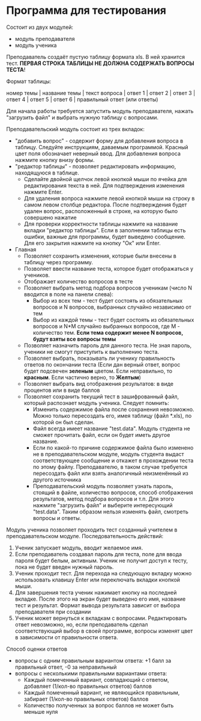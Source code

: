 # Программа для тестирования
Состоит из двух модулей:
- модуль преподавателя
- модуль ученика

Преподаватель создаёт пустую таблицу формата xls. В ней хранится тест. **ПЕРВАЯ СТРОКА ТАБЛИЦЫ НЕ ДОЛЖНА СОДЕРЖАТЬ ВОПРОСЫ ТЕСТА**!

Формат таблицы:

номер темы | название темы | текст вопроса | ответ 1 | ответ 2 | ответ 3 | ответ 4 | ответ 5 | ответ 6 | правильный ответ (или ответы)


Для начала работы требуется запустить модуль преподавателя, нажать "загрузить файл" и выбрать нужную таблицу с вопросами.


Преподавательский модуль состоит из трех вкладок:
- "добавить вопрос" - содержит форму для добавления вопроса в таблицу. Следуйте инструкциям, даваемым программой. Красный цвет поля обозначает неверный ввод. Для добавления вопроса нажмите кнопку внизу формы.
- "редактор таблицы" - позволяет редактировать информацию, находящуюся в таблице.
  - Сделайте двойной щелчок левой кнопкой мыши по ячейка для редактирования текста в ней. Для подтверждения изменения нажмите Enter.
  - Для удаления вопроса нажмите левой кнопкой мыши на строку в самом левом столбце редактора. После подтверждения будет удален вопрос, расположенный в строке, на которую было совершено нажатие
  - Для проверки корректности таблицы нажмите на название вкладки "редактор таблицы". Если в заполнении таблицы есть ошибки, важные для программы, будет выведено сообщение. Для его закрытия нажмите на кнопку "Ок" или Enter.
- Главная
  - Позволяет сохранить изменения, которые были внесены в таблицу через программу.
  - Позволяет ввести название теста, которое будет отображаться у учеников.
  - Отображает количество вопросов в тесте
  - Позволяет выбрать метод подбора вопросов ученикам (число N вводится в поле на панели слева):
    -  Выбор из всех тем - тест будет состоять из обязательных вопросов и N вопросов, выбранных случайно независимо от тем
    -  Выбор из каждой темы - тест будет состоять из обязательных вопросов и N*M случайно выбранных вопросов, где M - количество тем. **Если тема содержит менее N вопросов, будут взяты все вопросы темы**
  - Позволяет назначить пароль для данного теста. Не зная пароль, ученики не смогут приступить к выполнению теста.
  - Позволяет выбрать, показывать ли ученику правильность ответов по окончании теста (Если дан верный ответ, вопрос будет подсвечен **зеленым** цветом. Если неправильно, то **красным**. Если частично верно, то **Желтым**)
  - Позволяет выбрать вид отображения результатов: в виде процентов или в виде баллов
  - Позволяет сохранить текущий тест в зашифрованный файл, который распознает модуль ученика. Следует помнить:
    - Изменить содержимое файла после сохранения невозможно. Можно только пересоздать его, имея таблицу (файл *.xls), по которой он был сделан.
    - Файл всегда имеет название "test.data". Модуль студента не сможет прочитать файл, если он будет иметь другое название.
    - Если по какой-то причине содержимое файла было изменено не в преподавательском модуле, модуль студента выдаст соответствующее сообщение и откажет в прохождении теста по этому файлу. Преподавателю, в таком случае требуется пересоздать файл или взять аналогичный неизменённый из другого источника
    - Преподавательский модуль позволяет узнать пароль, стоящий в файле, количество вопросов, способ отображения результатов, метод подбора вопросов и т.п. Для этого нажмите "загрузить файл" и выберите интересующий "test.data". Таким образом нельзя изменять файл, смотреть вопросы и ответы.

   
Модуль ученика позволяет проходить тест созданный учителем в преподавательском модуле. Последовательность действий: 
1. Ученик запускает модуль, вводит желаемое имя.
2. Если преподаватель создавал пароль для теста, поле для ввода пароля будет белым, активным. Ученик не получит доступ к тесту, пока не будет введен нужный пароль.
3. Ученик проходит тест. Для перехода на следующую вкладку можно использовать клавишу Enter или переключать вкладки кнопкой мыши.
4. Для завершения теста ученик нажимает кнопку на последней вкладке. После этого на экран будет выведено его имя, название тест и результат. Формат вывода результата зависит от выбора преподавателя при создании
5. Ученик может вернуться к вкладкам с вопросами. Редактировать ответ невозможно, но, если преподаватель сделал соответствующий выбор в своей программе, вопросы изменят цвет в зависимости от правильности ответа.


Способ оценки ответов
- вопросы с одним правильным вариантом ответа: +1 балл за правильный ответ, -0 за неправильный
- вопросы с несколькими правильными вариантами ответа:
  - Каждый помеченный вариант, совпадающий с ответом, добавляет (1/кол-во правильных ответов) баллов
  - Каждый помеченный вариант, не являющийся правильным, забирает (1/кол-во правильных ответов) баллов
  - Количество полученных за вопрос баллов не может быть меньше нуля
